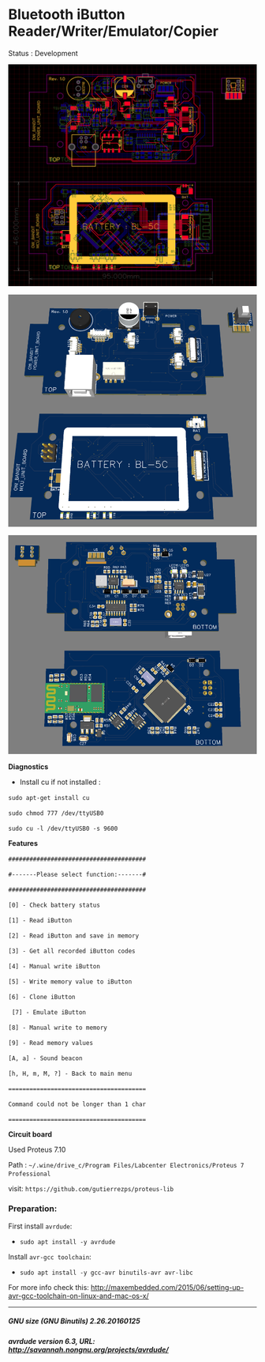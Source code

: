 # Bluetooth iButton Reader/Writer/Emulator/Copier

Status : Development

![Pcb1](hardware/photos/layout/pcb1.png) <!-- .element height="50%" width="50%" -->

![Pcb2](hardware/photos/layout/pcb2.png) <!-- .element height="50%" width="50%" -->

![Pcb3](hardware/photos/layout/pcb3.png) <!-- .element height="50%" width="50%" -->

**Diagnostics**

- Install cu if not installed :
 
`sudo apt-get install cu`

`sudo chmod 777 /dev/ttyUSB0`
 
`sudo cu -l /dev/ttyUSB0 -s 9600`


**Features**

``` ####################################### ```

``` #-------Please select function:-------# ```

``` ####################################### ```

``` [0] - Check battery status ```

``` [1] - Read iButton ```

``` [2] - Read iButton and save in memory ```

``` [3] - Get all recorded iButton codes ```

``` [4] - Manual write iButton ```

``` [5] - Write memory value to iButton ```

``` [6] - Clone iButton ```

``` [7] - Emulate iButton```

``` [8] - Manual write to memory ```

``` [9] - Read memory values ```

``` [A, a] - Sound beacon ```

``` [h, H, m, M, ?] - Back to main menu ```

```======================================= ```

```Command could not be longer than 1 char ```

```======================================= ```
``` ```


**Circuit board**

Used Proteus 7.10

Path : ```~/.wine/drive_c/Program Files/Labcenter Electronics/Proteus 7 Professional```

visit: ```https://github.com/gutierrezps/proteus-lib```

### Preparation:

First install `avrdude`:
- `sudo apt install -y avrdude`

Install `avr-gcc toolchain`:
- `sudo apt install -y gcc-avr binutils-avr avr-libc`

For more info check this: http://maxembedded.com/2015/06/setting-up-avr-gcc-toolchain-on-linux-and-mac-os-x/

----------------------------------------------------------------------------------------------------
##### GNU size (GNU Binutils) 2.26.20160125
##### avrdude version 6.3, URL: <http://savannah.nongnu.org/projects/avrdude/>
